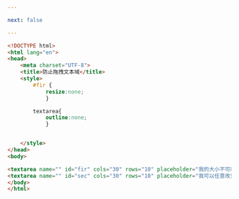 ```yaml
---

next: false

---
```




<BlogInfo id="101" title="73.防止拖拽文本域" author="白日梦想猿" pv=0 read_times=0 pre_cost_time="0分21秒" category="css学习" tag_list="['css学习']" create_time="2020.07.27 15:35:47" update_time="2020.07.27 15:38:08" />

```html
<!DOCTYPE html>
<html lang="en">
<head>
    <meta charset="UTF-8">
    <title>防止拖拽文本域</title>
    <style>
        #fir {
            resize:none;
            }

        textarea{
            outline:none;
            }


    </style>
</head>
<body>

<textarea name="" id="fir" cols="30" rows="10" placeholder="我的大小不可改变"></textarea>
<textarea name="" id="sec" cols="30" rows="10" placeholder="我可以任意改变大小"></textarea>
</body>
</html>
```



<ActionBox />
